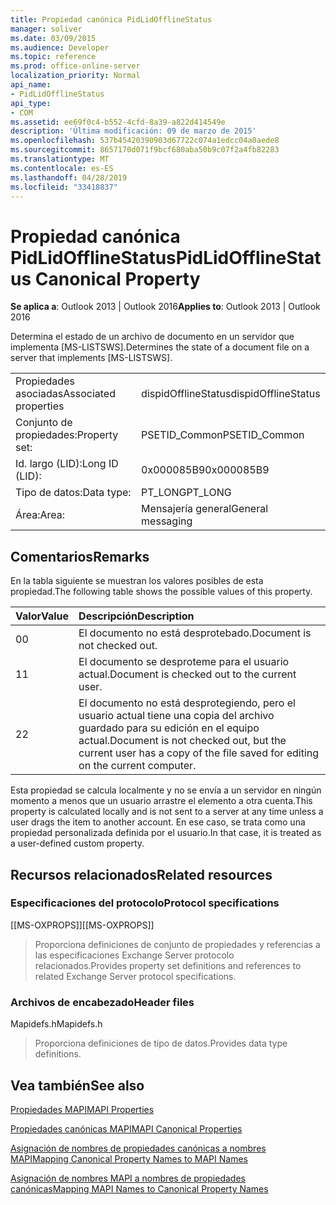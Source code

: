 ```yaml
---
title: Propiedad canónica PidLidOfflineStatus
manager: soliver
ms.date: 03/09/2015
ms.audience: Developer
ms.topic: reference
ms.prod: office-online-server
localization_priority: Normal
api_name:
- PidLidOfflineStatus
api_type:
- COM
ms.assetid: ee69f0c4-b552-4cfd-8a39-a822d414549e
description: 'Última modificación: 09 de marzo de 2015'
ms.openlocfilehash: 537b45420390903d67722c074a1edcc04a0aede8
ms.sourcegitcommit: 8657170d071f9bcf680aba50b9c07f2a4fb82283
ms.translationtype: MT
ms.contentlocale: es-ES
ms.lasthandoff: 04/28/2019
ms.locfileid: "33418837"
---
```

# <a name="pidlidofflinestatus-canonical-property"></a><span data-ttu-id="29d92-103">Propiedad canónica PidLidOfflineStatus</span><span class="sxs-lookup"><span data-stu-id="29d92-103">PidLidOfflineStatus Canonical Property</span></span>

  
  
<span data-ttu-id="29d92-104">**Se aplica a**: Outlook 2013 | Outlook 2016</span><span class="sxs-lookup"><span data-stu-id="29d92-104">**Applies to**: Outlook 2013 | Outlook 2016</span></span> 
  
<span data-ttu-id="29d92-105">Determina el estado de un archivo de documento en un servidor que implementa [MS-LISTSWS].</span><span class="sxs-lookup"><span data-stu-id="29d92-105">Determines the state of a document file on a server that implements [MS-LISTSWS].</span></span>
  
|||
|:-----|:-----|
|<span data-ttu-id="29d92-106">Propiedades asociadas</span><span class="sxs-lookup"><span data-stu-id="29d92-106">Associated properties</span></span>  <br/> |<span data-ttu-id="29d92-107">dispidOfflineStatus</span><span class="sxs-lookup"><span data-stu-id="29d92-107">dispidOfflineStatus</span></span>  <br/> |
|<span data-ttu-id="29d92-108">Conjunto de propiedades:</span><span class="sxs-lookup"><span data-stu-id="29d92-108">Property set:</span></span>  <br/> |<span data-ttu-id="29d92-109">PSETID_Common</span><span class="sxs-lookup"><span data-stu-id="29d92-109">PSETID_Common</span></span>  <br/> |
|<span data-ttu-id="29d92-110">Id. largo (LID):</span><span class="sxs-lookup"><span data-stu-id="29d92-110">Long ID (LID):</span></span>  <br/> |<span data-ttu-id="29d92-111">0x000085B9</span><span class="sxs-lookup"><span data-stu-id="29d92-111">0x000085B9</span></span>  <br/> |
|<span data-ttu-id="29d92-112">Tipo de datos:</span><span class="sxs-lookup"><span data-stu-id="29d92-112">Data type:</span></span>  <br/> |<span data-ttu-id="29d92-113">PT_LONG</span><span class="sxs-lookup"><span data-stu-id="29d92-113">PT_LONG</span></span>  <br/> |
|<span data-ttu-id="29d92-114">Área:</span><span class="sxs-lookup"><span data-stu-id="29d92-114">Area:</span></span>  <br/> |<span data-ttu-id="29d92-115">Mensajería general</span><span class="sxs-lookup"><span data-stu-id="29d92-115">General messaging</span></span>  <br/> |
   
## <a name="remarks"></a><span data-ttu-id="29d92-116">Comentarios</span><span class="sxs-lookup"><span data-stu-id="29d92-116">Remarks</span></span>

<span data-ttu-id="29d92-117">En la tabla siguiente se muestran los valores posibles de esta propiedad.</span><span class="sxs-lookup"><span data-stu-id="29d92-117">The following table shows the possible values of this property.</span></span>
  
|<span data-ttu-id="29d92-118">**Valor**</span><span class="sxs-lookup"><span data-stu-id="29d92-118">**Value**</span></span>|<span data-ttu-id="29d92-119">**Descripción**</span><span class="sxs-lookup"><span data-stu-id="29d92-119">**Description**</span></span>|
|:-----|:-----|
|<span data-ttu-id="29d92-120">0</span><span class="sxs-lookup"><span data-stu-id="29d92-120">0</span></span>  <br/> |<span data-ttu-id="29d92-121">El documento no está desprotebado.</span><span class="sxs-lookup"><span data-stu-id="29d92-121">Document is not checked out.</span></span>  <br/> |
|<span data-ttu-id="29d92-122">1</span><span class="sxs-lookup"><span data-stu-id="29d92-122">1</span></span>  <br/> |<span data-ttu-id="29d92-123">El documento se desproteme para el usuario actual.</span><span class="sxs-lookup"><span data-stu-id="29d92-123">Document is checked out to the current user.</span></span>  <br/> |
|<span data-ttu-id="29d92-124">2</span><span class="sxs-lookup"><span data-stu-id="29d92-124">2</span></span>  <br/> |<span data-ttu-id="29d92-125">El documento no está desprotegiendo, pero el usuario actual tiene una copia del archivo guardado para su edición en el equipo actual.</span><span class="sxs-lookup"><span data-stu-id="29d92-125">Document is not checked out, but the current user has a copy of the file saved for editing on the current computer.</span></span>  <br/> |
   
<span data-ttu-id="29d92-126">Esta propiedad se calcula localmente y no se envía a un servidor en ningún momento a menos que un usuario arrastre el elemento a otra cuenta.</span><span class="sxs-lookup"><span data-stu-id="29d92-126">This property is calculated locally and is not sent to a server at any time unless a user drags the item to another account.</span></span> <span data-ttu-id="29d92-127">En ese caso, se trata como una propiedad personalizada definida por el usuario.</span><span class="sxs-lookup"><span data-stu-id="29d92-127">In that case, it is treated as a user-defined custom property.</span></span>
  
## <a name="related-resources"></a><span data-ttu-id="29d92-128">Recursos relacionados</span><span class="sxs-lookup"><span data-stu-id="29d92-128">Related resources</span></span>

### <a name="protocol-specifications"></a><span data-ttu-id="29d92-129">Especificaciones del protocolo</span><span class="sxs-lookup"><span data-stu-id="29d92-129">Protocol specifications</span></span>

<span data-ttu-id="29d92-130">[[MS-OXPROPS]]</span><span class="sxs-lookup"><span data-stu-id="29d92-130">[[MS-OXPROPS]]</span></span> 
  
> <span data-ttu-id="29d92-131">Proporciona definiciones de conjunto de propiedades y referencias a las especificaciones Exchange Server protocolo relacionados.</span><span class="sxs-lookup"><span data-stu-id="29d92-131">Provides property set definitions and references to related Exchange Server protocol specifications.</span></span>
    
### <a name="header-files"></a><span data-ttu-id="29d92-132">Archivos de encabezado</span><span class="sxs-lookup"><span data-stu-id="29d92-132">Header files</span></span>

<span data-ttu-id="29d92-133">Mapidefs.h</span><span class="sxs-lookup"><span data-stu-id="29d92-133">Mapidefs.h</span></span>
  
> <span data-ttu-id="29d92-134">Proporciona definiciones de tipo de datos.</span><span class="sxs-lookup"><span data-stu-id="29d92-134">Provides data type definitions.</span></span>
    
## <a name="see-also"></a><span data-ttu-id="29d92-135">Vea también</span><span class="sxs-lookup"><span data-stu-id="29d92-135">See also</span></span>



[<span data-ttu-id="29d92-136">Propiedades MAPI</span><span class="sxs-lookup"><span data-stu-id="29d92-136">MAPI Properties</span></span>](mapi-properties.md)
  
[<span data-ttu-id="29d92-137">Propiedades canónicas MAPI</span><span class="sxs-lookup"><span data-stu-id="29d92-137">MAPI Canonical Properties</span></span>](mapi-canonical-properties.md)
  
[<span data-ttu-id="29d92-138">Asignación de nombres de propiedades canónicas a nombres MAPI</span><span class="sxs-lookup"><span data-stu-id="29d92-138">Mapping Canonical Property Names to MAPI Names</span></span>](mapping-canonical-property-names-to-mapi-names.md)
  
[<span data-ttu-id="29d92-139">Asignación de nombres MAPI a nombres de propiedades canónicas</span><span class="sxs-lookup"><span data-stu-id="29d92-139">Mapping MAPI Names to Canonical Property Names</span></span>](mapping-mapi-names-to-canonical-property-names.md)

